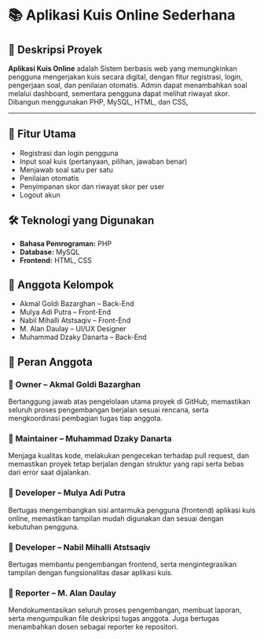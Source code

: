 # 📚 Aplikasi Kuis Online Sederhana

## 📝 Deskripsi Proyek
**Aplikasi Kuis Online** adalah Sistem berbasis web yang memungkinkan pengguna mengerjakan kuis secara digital, dengan fitur registrasi, login, pengerjaan soal, dan penilaian otomatis. Admin dapat menambahkan soal melalui dashboard, sementara pengguna dapat melihat riwayat skor. Dibangun menggunakan PHP, MySQL, HTML, dan CSS, 

---

## 🎯 Fitur Utama
- Registrasi dan login pengguna
- Input soal kuis (pertanyaan, pilihan, jawaban benar)
- Menjawab soal satu per satu
- Penilaian otomatis
- Penyimpanan skor dan riwayat skor per user
- Logout akun

## 🛠️ Teknologi yang Digunakan
- **Bahasa Pemrograman:** PHP
- **Database:** MySQL
- **Frontend:** HTML, CSS


## 👥 Anggota Kelompok

- Akmal Goldi Bazarghan – Back-End  
- Mulya Adi Putra – Front-End  
- Nabil Mihalli Atstsaqiv – Front-End  
- M. Alan Daulay – UI/UX Designer  
- Muhammad Dzaky Danarta – Back-End

## 🔧 Peran Anggota

### 🔸 Owner – Akmal Goldi Bazarghan  
Bertanggung jawab atas pengelolaan utama proyek di GitHub, memastikan seluruh proses pengembangan berjalan sesuai rencana, serta mengkoordinasi pembagian tugas tiap anggota.

### 🔸 Maintainer – Muhammad Dzaky Danarta  
Menjaga kualitas kode, melakukan pengecekan terhadap pull request, dan memastikan proyek tetap berjalan dengan struktur yang rapi serta bebas dari error saat dijalankan.

### 🔸 Developer – Mulya Adi Putra  
Bertugas mengembangkan sisi antarmuka pengguna (frontend) aplikasi kuis online, memastikan tampilan mudah digunakan dan sesuai dengan kebutuhan pengguna.

### 🔸 Developer – Nabil Mihalli Atstsaqiv  
Bertugas membantu pengembangan frontend, serta mengintegrasikan tampilan dengan fungsionalitas dasar aplikasi kuis.

### 🔸 Reporter – M. Alan Daulay  
Mendokumentasikan seluruh proses pengembangan, membuat laporan, serta mengumpulkan file deskripsi tugas anggota. Juga bertugas menambahkan dosen sebagai reporter ke repositori.

